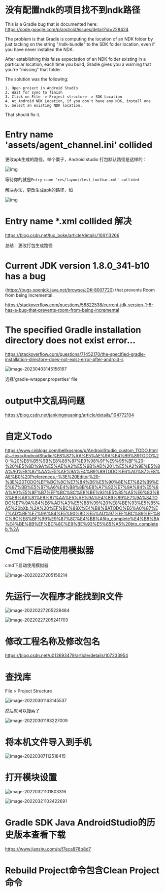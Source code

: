 # 没有配置ndk的项目找不到ndk路径

This is a Gradle bug that is documented here:
https://code.google.com/p/android/issues/detail?id=228424

 

The problem is that Gradle is computing the location of an NDK folder by just tacking on the string "/ndk-bundle" to the SDK folder location, even if you have never installed the NDK.

After establishing this false expectation of an NDK folder existing in a particular location, each time you build, Gradle gives you a warning that you're "missing" that folder. 

 

The solution was the following:

    1. Open project in Android Studio
    2. Wait for sync to finish
    3. Click on File -> Project structure -> SDK Location
    4. At Android NDK Location, if you don't have any NDK, install one
    5. Select an existing NDK location.

That should fix it.



# Entry name 'assets/agent_channel.ini' collided



更改apk生成的路径，举个栗子，Android studio 打包默认路径是这样的：

![img](https://img-blog.csdnimg.cn/2020051409495296.png?x-oss-process=image/watermark,type_ZmFuZ3poZW5naGVpdGk,shadow_10,text_aHR0cHM6Ly9ibG9nLmNzZG4ubmV0L2x1b19ib2tl,size_16,color_FFFFFF,t_70)

等待你的就是`Entry name 'res/layout/test_toolbar.xml' collided`

解决办法，更改生成apk的路径，如

![img](https://img-blog.csdnimg.cn/20200514095235468.png?x-oss-process=image/watermark,type_ZmFuZ3poZW5naGVpdGk,shadow_10,text_aHR0cHM6Ly9ibG9nLmNzZG4ubmV0L2x1b19ib2tl,size_16,color_FFFFFF,t_70)

# Entry name *.xml collided 解决

https://blog.csdn.net/luo_boke/article/details/106113266

总结：更改打包生成路径

# Current JDK version 1.8.0_341-b10 has a bug

 (https://bugs.openjdk.java.net/browse/JDK-8007720) that prevents Room from being incremental. 

https://stackoverflow.com/questions/58822538/current-jdk-version-1-8-has-a-bug-that-prevents-room-from-being-incremental

# The specified Gradle installation directory does not exist error...

https://stackoverflow.com/questions/71452170/the-specified-gradle-installation-directory-does-not-exist-error-after-android-s

![image-20230403145156197](E:\personal\CSLibrary\04_Android\imgs\image-20230403145156197.png)

选择'gradle-wrapper.properties' file

# output中文乱码问题

https://blog.csdn.net/jankingmeaning/article/details/104772104

# 自定义Todo

https://www.cnblogs.com/bellkosmos/p/AndroidStudio_custom_TODO.html#:~:text=AndroidStudio%E8%87%AA%E5%AE%9A%E4%B9%89TODO%20-%20%E8%B5%9B%E8%89%87%E9%98%9F%E9%95%BF%20-%20%E5%8D%9A%E5%AE%A2%E5%9B%AD%201.%E5%A2%9E%E5%8A%A0%E8%87%AA%E5%AE%9A%E4%B9%89TODO%E6%A0%87%E8%AE%B0%20Preferences,-%3E%20Editor%20-%3E%20TODO%EF%BC%8C%E7%84%B6%E5%90%8E%E7%82%B9%E5%87%BB%E5%B7%A6%E4%B8%8B%E8%A7%92%E7%9A%84%E5%8A%A0%E5%8F%B7%EF%BC%8C%E8%BE%93%E5%85%A5%E6%83%B3%E8%A6%81%E8%87%AA%E5%AE%9A%E4%B9%89%E7%9A%84TODO%E7%9A%84%E6%AD%A3%E5%88%99%20%E8%BE%93%E5%85%A5%20bXb.%2A%20%EF%BC%88X%E4%B8%BATODO%E6%A0%87%E7%AD%BE%E7%9A%84%E5%90%8D%E5%AD%97%EF%BC%89%EF%BC%8C%E8%BF%99%E9%87%8C%E4%BB%A5to_complete%E4%B8%BA%E4%BE%8B%EF%BC%8C%E8%BE%93%E5%85%A5%20bto_completeb.%2A

# Cmd下启动使用模拟器

cmd下启动使用模拟器

![image-20220227205156214](E:/personal/CSLibrary/04_Android/imgs/image-20220227205156214.png)

# 先运行一次程序才能找到R文件

![image-20220227205228484](E:/personal/CSLibrary/04_Android/imgs/image-20220227205228484.png)

![image-20220227205241703](E:/personal/CSLibrary/04_Android/imgs/image-20220227205241703.png)

# **修改工程名称及修改包名**

https://blog.csdn.net/u012693479/article/details/107233954

# **查找库**

File > Project Structure

![image-20220301163145537](..\imgs\image-20220301163130133.png)

然后就可以搜索了

![image-20220301163227009](..\imgs\image-20220301163227009.png)

# **将本机文件导入到手机**

![image-20220307112518415](..\imgs\image-20220307112518415.png)

# **打开模块设置**

![image-20220321101803316](..\imgs\image-20220321101803316.png)

![image-20220321102422691](..\imgs\image-20220321102422691.png)

# **Gradle SDK Java AndroidStudio的历史版本查看下载**

https://www.jianshu.com/p/f7eca878b8d7

# **Rebuild Project命令包含Clean Project命令**
